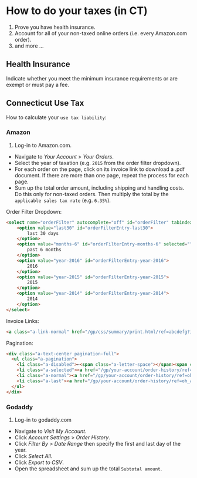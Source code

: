 # How to do your taxes (in CT)

1. Prove you have health insurance.
2. Account for all of your non-taxed online orders (i.e. every Amazon.com order).
3. and more ...

## Health Insurance

Indicate whether you meet the minimum insurance requirements or are exempt or must pay a fee.

## Connecticut Use Tax

How to calculate your `use tax liability`:

### Amazon

  1. Log-in to Amazon.com.
  * Navigate to *Your Account* > *Your Orders*.
  * Select the year of taxation (e.g. `2015` from the order filter dropdown).
  * For each order on the page, click on its invoice link to download a .pdf document. If there are more than one page, repeat the process for each page.
  * Sum up the total order amount, including shipping and handling costs. Do this only for non-taxed orders. Then multiply the total by the `applicable sales tax rate` (e.g. `6.35%`).

Order Filter Dropdown:

```` html
<select name="orderFilter" autocomplete="off" id="orderFilter" tabindex="-1" class="a-native-dropdown">
    <option value="last30" id="orderFilterEntry-last30">
        last 30 days
    </option>
    <option value="months-6" id="orderFilterEntry-months-6" selected="">
        past 6 months
    </option>
    <option value="year-2016" id="orderFilterEntry-year-2016">
        2016
    </option>
    <option value="year-2015" id="orderFilterEntry-year-2015">
        2015
    </option>
    <option value="year-2014" id="orderFilterEntry-year-2014">
        2014
    </option>
</select>
````

Invoice Links:

```` html
<a class="a-link-normal" href="/gp/css/summary/print.html/ref=abcdefg?ie=UTF8&amp;orderID=100-0000000-0000000">Invoice</a>
````

Pagination:

```` html
<div class="a-text-center pagination-full">
  <ul class="a-pagination">
    <li class="a-disabled">←<span class="a-letter-space"></span><span class="a-letter-space"></span>Previous</li>
    <li class="a-selected"><a href="/gp/your-account/order-history/ref=oh_aui_pagination_1_1?ie=UTF8&amp;orderFilter=year-2015&amp;search=&amp;startIndex=0">1</a></li>
    <li class="a-normal"><a href="/gp/your-account/order-history/ref=oh_aui_pagination_1_2?ie=UTF8&amp;orderFilter=year-2015&amp;search=&amp;startIndex=10">2</a></li>
    <li class="a-last"><a href="/gp/your-account/order-history/ref=oh_aui_pagination_1_2?ie=UTF8&amp;orderFilter=year-2015&amp;search=&amp;startIndex=10">Next<span class="a-letter-space"></span><span class="a-letter-space"></span>→</a></li>
  </ul>
</div>
````

### Godaddy

 1. Log-in to godaddy.com
 * Navigate to *Visit My Account*.
 * Click *Account Settings* > *Order History*.
 * Click *Filter By* > *Date Range* then specify the first and last day of the year.
 * Click *Select All*.
 * Click *Export to CSV*.
 * Open the spreadsheet and sum up the total `Subtotal amount`.
